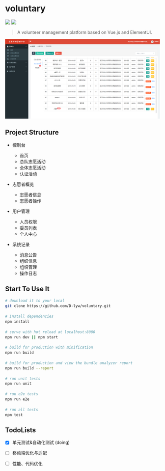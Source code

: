 # voluntary  
![](https://img.shields.io/crates/l/rustc-serialize.svg)
![](https://img.shields.io/badge/version-v3.0.0-green.svg)
> A volunteer management platform based on Vue.js and ElementUI. 

![](https://github.com/D-lyw/Notes/blob/master/img/volunteer_img1.png?raw=true)

## Project Structure

  + 控制台
  
    - 首页
    - 总队志愿活动
    - 全体志愿活动
    - 认证活动
    
  + 志愿者概览
  
    - 志愿者信息
    - 志愿者操作
    
  + 用户管理
  
    - 人员权限
    - 委员列表
    - 个人中心
    
  + 系统记录
  
    - 消息公告
    - 组织信息
    - 组织管理
    - 操作日志



## Start To Use It

``` bash
# download it to your local
git clone https://github.com/D-lyw/voluntary.git

# install dependencies
npm install

# serve with hot reload at localhost:8080
npm run dev || npm start

# build for production with minification
npm run build

# build for production and view the bundle analyzer report
npm run build --report

# run unit tests
npm run unit

# run e2e tests
npm run e2e

# run all tests
npm test
```

## TodoLists

- [x] 单元测试&自动化测试 (doing)
 
- [ ] 移动端优化与适配

- [ ] 性能、代码优化

